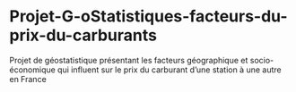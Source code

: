 # Projet-G-oStatistiques-facteurs-du-prix-du-carburants
Projet de géostatistique présentant les facteurs géographique et socio-économique qui influent sur le prix du carburant d’une station à une autre en France

